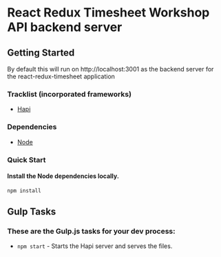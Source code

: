 # React Redux Timesheet Workshop API backend server #

## Getting Started ##

By default this will run on http://localhost:3001 as the backend server for the react-redux-timesheet application

### Tracklist (incorporated frameworks) ###

* [Hapi](/http://hapijs.com/)

### Dependencies ###

* [Node](http://nodejs.org/)

### Quick Start ###

#### Install the Node dependencies locally. ####
`npm install`

## Gulp Tasks ##
### These are the Gulp.js tasks for your dev process: ###

* `npm start` - Starts the Hapi server and serves the files.
